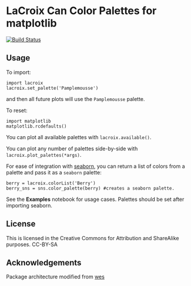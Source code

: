 **LaCroix Can Color Palettes for matplotlib**
====================================================================

[![Build Status](https://travis-ci.org/ethanagbaker/LaCroix.svg?branch=master)](https://travis-ci.org/ethanagbaker/lacroix)

Usage
-----

To import:
```
import lacroix
lacroix.set_palette('Pamplemousse')
```
and then all future plots will use the `Pamplemousse` palette.

To reset:

```
import matplotlib
matplotlib.rcdefaults()
```

You can plot all available palettes with `lacroix.available()`.

You can plot any number of palettes side-by-side with `lacroix.plot_palettes(*args)`.

For ease of integration with [seaborn](https://seaborn.pydata.org/index.html), you can return a list of colors from a palette and pass it as a `seaborn` palette:
```
berry = lacroix.colorList('Berry')
berry_sns = sns.color_palette(berry) #creates a seaborn palette.
```

See the **Examples** notebook for usage cases. Palettes should be set after importing seaborn.

License
--------

This is licensed in the Creative Commons for Attribution and ShareAlike
purposes.
CC-BY-SA

Acknowledgements
--------
Package architecture modified from [wes](https://github.com/ljwolf/wampl)
